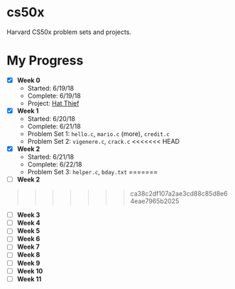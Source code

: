 # cs50x
Harvard CS50x problem sets and projects. 

# My Progress
- [x] **Week 0**
  - Started: 6/19/18
  - Complete: 6/19/18
  - Project: [Hat Thief](https://scratch.mit.edu/projects/229693968/)
- [x] **Week 1**
  - Started: 6/20/18
  - Complete: 6/21/18
  - Problem Set 1: `hello.c`, `mario.c` (more), `credit.c`
  - Problem Set 2: `vigenere.c`, `crack.c`
<<<<<<< HEAD
- [x] **Week 2**
  - Started: 6/21/18
  - Complete: 6/22/18
  - Problem Set 3: `helper.c`, `bday.txt`
=======
- [ ] **Week 2**
>>>>>>> ca38c2df107a2ae3cd88c85d8e64eae7965b2025
- [ ] **Week 3**
- [ ] **Week 4**
- [ ] **Week 5**
- [ ] **Week 6**
- [ ] **Week 7**
- [ ] **Week 8**
- [ ] **Week 9**
- [ ] **Week 10**
- [ ] **Week 11**
